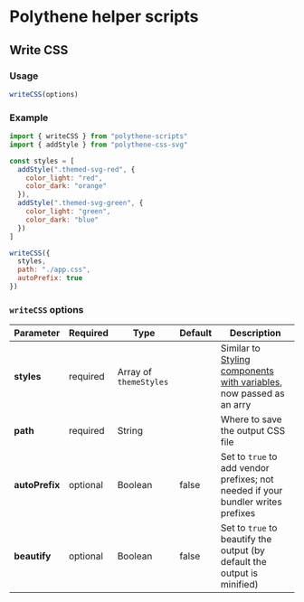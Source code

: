# Polythene helper scripts


## Write CSS

### Usage

~~~javascript
writeCSS(options)
~~~

### Example

~~~javascript
import { writeCSS } from "polythene-scripts"
import { addStyle } from "polythene-css-svg"

const styles = [
  addStyle(".themed-svg-red", {
    color_light: "red",
    color_dark: "orange"
  }),
  addStyle(".themed-svg-green", {
    color_light: "green",
    color_dark: "blue"
  })
]

writeCSS({
  styles,
  path: "./app.css",
  autoPrefix: true
})
~~~

### `writeCSS` options

| **Parameter** |  **Required** | **Type** | **Default** | **Description** |
| ------------- | -------------- | -------- | ----------- | --------------- |
| **styles**    | required       | Array of `themeStyles` |  | Similar to [Styling components with variables](../theming/configuration-variables.md), now passed as an arry  |
| **path**      | required       | String   |             |  Where to save the output CSS file |
| **autoPrefix** | optional      | Boolean  | false       | Set to `true` to add vendor prefixes; not needed if your bundler writes prefixes |
| **beautify**  | optional       | Boolean  | false       | Set to `true` to beautify the output (by default the output is minified) |



